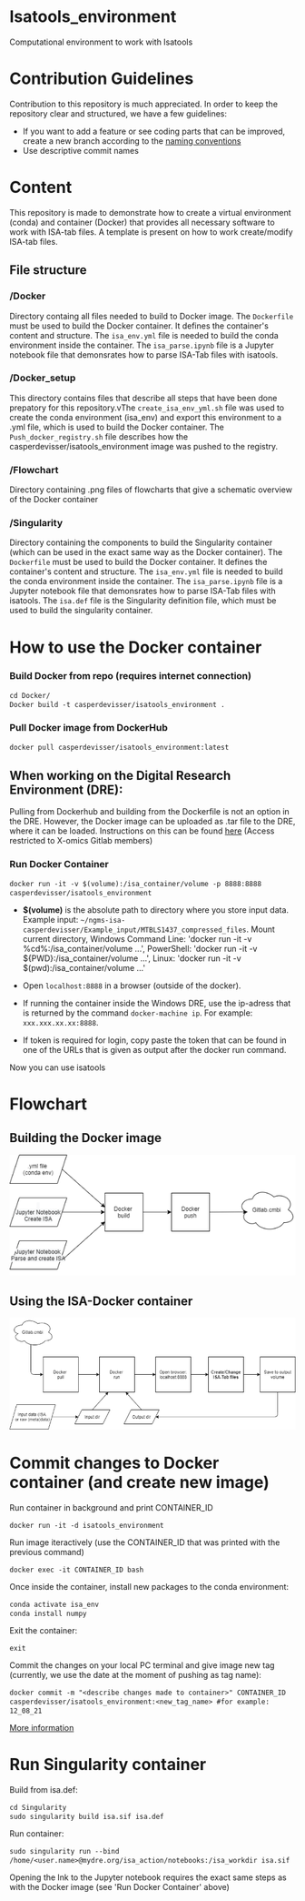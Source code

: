 # Isatools_environment
Computational environment to work with Isatools

# Contribution Guidelines

Contribution to this repository is much appreciated. In order to keep the repository clear and structured, we have a few guidelines:

- If you want to add a feature or see coding parts that can be improved, create a new branch according to the [naming conventions](https://codingsight.com/git-branching-naming-convention-best-practices/)
- Use descriptive commit names

# Content

This repository is made to demonstrate how to create a virtual environment (conda) and container (Docker) that provides all necessary software to work with ISA-tab files. A template is present on how to work create/modify ISA-tab files.

## File structure

### /Docker

Directory containg all files needed to build to Docker image. The `Dockerfile` must be used to build the Docker container. It defines the container's content and structure. The `isa_env.yml` file is needed to build the conda environment inside the container. The `isa_parse.ipynb` file is a Jupyter notebook file that demonsrates how to parse ISA-Tab files with isatools. 

### /Docker_setup

This directory contains files that describe all steps that have been done prepatory for this repository.vThe `create_isa_env_yml.sh` file was used to create the conda environment (isa_env) and export this environment to a .yml file, which is used to build the Docker container. The `Push_docker_registry.sh` file describes how the casperdevisser/isatools_environment image was pushed to the registry.

### /Flowchart

Directory containing .png files of flowcharts that give a schematic overview of the Docker container

### /Singularity

Directory containing the components to build the Singularity container (which can be used in the exact same way as the Docker container). The `Dockerfile` must be used to build the Docker container. It defines the container's content and structure. The `isa_env.yml` file is needed to build the conda environment inside the container. The `isa_parse.ipynb` file is a Jupyter notebook file that demonsrates how to parse ISA-Tab files with isatools. The `isa.def` file is the Singularity definition file, which must be used to build the singularity container.

# How to use the Docker container

### Build Docker from repo (requires internet connection)
```
cd Docker/
Docker build -t casperdevisser/isatools_environment .
```

### Pull Docker image from DockerHub 

```
docker pull casperdevisser/isatools_environment:latest
```

## When working on the Digital Research Environment (DRE):

Pulling from Dockerhub and building from the Dockerfile is not an option in the DRE. However, the Docker image can be uploaded as .tar file to the DRE, where it can be loaded. Instructions on this can be found [here](https://gitlab.cmbi.umcn.nl/x-omics/xomicsdre/-/wikis/Linux/Docker#test-docker-installation-and-transfer-images) (Access restricted to X-omics Gitlab members)

### Run Docker Container
```
docker run -it -v $(volume):/isa_container/volume -p 8888:8888 casperdevisser/isatools_environment
```

- **$(volume)** is the absolute path to directory where you store input data. Example input: `~/ngms-isa-casperdevisser/Example_input/MTBLS1437_compressed_files`. 
Mount current directory, Windows Command Line: 'docker run -it -v %cd%:/isa_container/volume ...', PowerShell: 'docker run -it -v ${PWD}:/isa_container/volume ...', Linux: 'docker run -it -v $(pwd):/isa_container/volume ...'

- Open `localhost:8888` in a browser (outside of the docker). 

- If running the container inside the Windows DRE, use the ip-adress that is returned by the command `docker-machine ip`. For example: `xxx.xxx.xx.xx:8888`. 

- If token is required for login, copy paste the token that can be found in one of the URLs that is given as output after the docker run command. 

Now you can use isatools
# Flowchart
## Building the Docker image

![Docker build](./Flowchart/ISA_docker_build.png "Build ISA-Docker image")

## Using the ISA-Docker container

![Docker run](./Flowchart/ISA_docker_run.png "Run ISA-Docker container")

# Commit changes to Docker container (and create new image)

Run container in background and print CONTAINER_ID

```
docker run -it -d isatools_environment
```

Run image iteractively (use the CONTAINER_ID that was printed with the previous command)

```
docker exec -it CONTAINER_ID bash
```

Once inside the container, install new packages to the conda environment:
 ```
 conda activate isa_env
 conda install numpy
 ```

Exit the container:

```
exit
```

Commit the changes on your local PC terminal and give image new tag (currently, we use the date at the moment of pushing as tag name):

```
docker commit -m "<describe changes made to container>" CONTAINER_ID casperdevisser/isatools_environment:<new_tag_name> #for example: 12_08_21
```

[More information](https://www.techrepublic.com/article/how-to-commit-changes-to-a-docker-image/)

# Run Singularity container

Build from isa.def:

```
cd Singularity
sudo singularity build isa.sif isa.def
```

Run container:

```
sudo singularity run --bind /home/<user.name>@mydre.org/isa_action/notebooks:/isa_workdir isa.sif
```
Opening the lnk to the Jupyter notebook requires the exact same steps as with the Docker image (see 'Run Docker Container' above)
